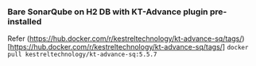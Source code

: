 ### Bare SonarQube on H2 DB with KT-Advance plugin pre-installed
Refer (https://hub.docker.com/r/kestreltechnology/kt-advance-sq/tags/)[https://hub.docker.com/r/kestreltechnology/kt-advance-sq/tags/]
`docker pull kestreltechnology/kt-advance-sq:5.5.7`
